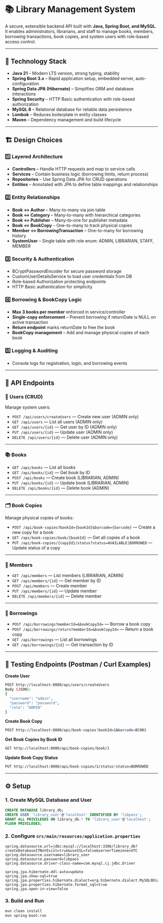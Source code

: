 # 📚 Library Management System

A secure, extensible backend API built with **Java, Spring Boot, and MySQL**. It enables administrators, librarians, and staff to manage books, members, borrowing transactions, book copies, and system users with role-based access control.  

---

## 🚀 Technology Stack  

- **Java 21** – Modern LTS version, strong typing, stability  
- **Spring Boot 3.x** – Rapid application setup, embedded server, auto-configuration  
- **Spring Data JPA (Hibernate)** – Simplifies ORM and database interactions  
- **Spring Security** – HTTP Basic authentication with role-based authorization  
- **MySQL 8** – Relational database for reliable data persistence  
- **Lombok** – Reduces boilerplate in entity classes  
- **Maven** – Dependency management and build lifecycle  

---

## 🏗️ Design Choices  

### 1️⃣ Layered Architecture  
- **Controllers** – Handle HTTP requests and map to service calls  
- **Services** – Contain business logic (borrowing limits, return process)  
- **Repositories** – Use Spring Data JPA for CRUD operations  
- **Entities** – Annotated with JPA to define table mappings and relationships  

### 2️⃣ Entity Relationships  
- **Book ↔ Author** – Many-to-many via join table  
- **Book ↔ Category** – Many-to-many with hierarchical categories  
- **Book ↔ Publisher** – Many-to-one for publisher metadata  
- **Book ↔ BookCopy** – One-to-many to track physical copies  
- **Member ↔ BorrowingTransaction** – One-to-many for borrowing history  
- **SystemUser** – Single table with role enum: ADMIN, LIBRARIAN, STAFF, MEMBER  

### 3️⃣ Security & Authentication  
- BCryptPasswordEncoder for secure password storage  
- CustomUserDetailsService to load user credentials from DB  
- Role-based Authorization protecting endpoints  
- HTTP Basic authentication for simplicity  

### 4️⃣ Borrowing & BookCopy Logic  
- **Max 3 books per member** enforced in service/controller  
- **Single-copy enforcement** – Prevent borrowing if returnDate is NULL on active transaction  
- **Return endpoint** marks returnDate to free the book  
- **BookCopy management** – Add and manage physical copies of each book  

### 5️⃣ Logging & Auditing  
- Console logs for registration, login, and borrowing events  

---

## 📡 API Endpoints  

### 🔐 Users (CRUD)  
Manage system users:  

- `POST /api/users/createUsers` — Create new user (ADMIN only)  
- `GET /api/users` — List all users (ADMIN only)  
- `GET /api/users/{id}` — Get user by ID (ADMIN only)  
- `PUT /api/users/{id}` — Update user (ADMIN only)  
- `DELETE /api/users/{id}` — Delete user (ADMIN only)  

---

### 📚 Books  
- `GET /api/books` — List all books  
- `GET /api/books/{id}` — Get book by ID  
- `POST /api/books` — Create book (LIBRARIAN, ADMIN)  
- `PUT /api/books/{id}` — Update book (LIBRARIAN, ADMIN)  
- `DELETE /api/books/{id}` — Delete book (ADMIN)  

---

### 🗂️ Book Copies  
Manage physical copies of books:  

- `POST /api/book-copies?bookId={bookId}&barcode={barcode}` — Create a new copy for a book  
- `GET /api/book-copies/book/{bookId}` — Get all copies of a book  
- `PUT /api/book-copies/{copyId}/status?status=AVAILABLE|BORROWED` — Update status of a copy  

---

### 👥 Members  
- `GET /api/members` — List members (LIBRARIAN, ADMIN)  
- `GET /api/members/{id}` — Get member by ID  
- `POST /api/members` — Create member  
- `PUT /api/members/{id}` — Update member  
- `DELETE /api/members/{id}` — Delete member  

---

### 🔄 Borrowings  
- `POST /api/borrowings?memberId=&bookCopyId=` — Borrow a book copy  
- `POST /api/borrowings/return?memberId=&bookCopyId=` — Return a book copy  
- `GET /api/borrowings` — List all borrowings  
- `GET /api/borrowings/{id}` — Get transaction by ID  

---

## 🧪 Testing Endpoints (Postman / Curl Examples)  

**Create User**
```bash
POST http://localhost:8080/api/users/createUsers
Body (JSON):
{
  "username": "admin",
  "password": "password",
  "role": "ADMIN"
}
```

**Create Book Copy**
```bash
POST http://localhost:8080/api/book-copies?bookId=1&barcode=BC001
```

**Get Book Copies by Book ID**
```bash
GET http://localhost:8080/api/book-copies/book/1
```

**Update Book Copy Status**
```bash
PUT http://localhost:8080/api/book-copies/1/status?status=BORROWED
```

---

## ⚙️ Setup  

### 1. Create MySQL Database and User  

```sql
CREATE DATABASE library_db;
CREATE USER 'library_user'@'localhost' IDENTIFIED BY 'libpass';
GRANT ALL PRIVILEGES ON library_db.* TO 'library_user'@'localhost';
FLUSH PRIVILEGES;
```

### 2. Configure `src/main/resources/application.properties`  

```properties
spring.datasource.url=jdbc:mysql://localhost:3306/library_db?createDatabaseIfNotExist=true&useSSL=false&serverTimezone=UTC
spring.datasource.username=library_user
spring.datasource.password=libpass
spring.datasource.driver-class-name=com.mysql.cj.jdbc.Driver

spring.jpa.hibernate.ddl-auto=update
spring.jpa.show-sql=true
spring.jpa.properties.hibernate.dialect=org.hibernate.dialect.MySQL8Dialect
spring.jpa.properties.hibernate.format_sql=true
spring.jpa.open-in-view=false
```

### 3. Build and Run  

```bash
mvn clean install
mvn spring-boot:run
```
